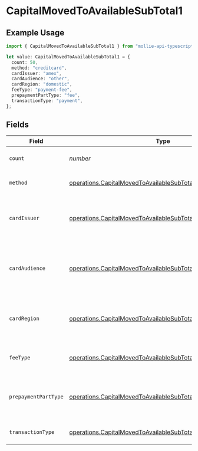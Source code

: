 # CapitalMovedToAvailableSubTotal1

## Example Usage

```typescript
import { CapitalMovedToAvailableSubTotal1 } from "mollie-api-typescript/models/operations";

let value: CapitalMovedToAvailableSubTotal1 = {
  count: 50,
  method: "creditcard",
  cardIssuer: "amex",
  cardAudience: "other",
  cardRegion: "domestic",
  feeType: "payment-fee",
  prepaymentPartType: "fee",
  transactionType: "payment",
};
```

## Fields

| Field                                                                                                                                          | Type                                                                                                                                           | Required                                                                                                                                       | Description                                                                                                                                    | Example                                                                                                                                        |
| ---------------------------------------------------------------------------------------------------------------------------------------------- | ---------------------------------------------------------------------------------------------------------------------------------------------- | ---------------------------------------------------------------------------------------------------------------------------------------------- | ---------------------------------------------------------------------------------------------------------------------------------------------- | ---------------------------------------------------------------------------------------------------------------------------------------------- |
| `count`                                                                                                                                        | *number*                                                                                                                                       | :heavy_minus_sign:                                                                                                                             | Number of transactions of this type                                                                                                            | 50                                                                                                                                             |
| `method`                                                                                                                                       | [operations.CapitalMovedToAvailableSubTotalMethod1](../../models/operations/capitalmovedtoavailablesubtotalmethod1.md)                         | :heavy_minus_sign:                                                                                                                             | Payment type of the transactions                                                                                                               | creditcard                                                                                                                                     |
| `cardIssuer`                                                                                                                                   | [operations.CapitalMovedToAvailableSubTotalCardIssuer1](../../models/operations/capitalmovedtoavailablesubtotalcardissuer1.md)                 | :heavy_minus_sign:                                                                                                                             | In case of payments transactions with card, the card issuer will be available                                                                  | amex                                                                                                                                           |
| `cardAudience`                                                                                                                                 | [operations.CapitalMovedToAvailableSubTotalCardAudience1](../../models/operations/capitalmovedtoavailablesubtotalcardaudience1.md)             | :heavy_minus_sign:                                                                                                                             | In case of payments trnsactions with card, the card audience will be available.                                                                | other                                                                                                                                          |
| `cardRegion`                                                                                                                                   | [operations.CapitalMovedToAvailableSubTotalCardRegion1](../../models/operations/capitalmovedtoavailablesubtotalcardregion1.md)                 | :heavy_minus_sign:                                                                                                                             | In case of payments transactions with card, the card region will be available.                                                                 | domestic                                                                                                                                       |
| `feeType`                                                                                                                                      | [operations.CapitalMovedToAvailableSubTotalFeeType1](../../models/operations/capitalmovedtoavailablesubtotalfeetype1.md)                       | :heavy_minus_sign:                                                                                                                             | Present when the transaction represents a fee.                                                                                                 | payment-fee                                                                                                                                    |
| `prepaymentPartType`                                                                                                                           | [operations.CapitalMovedToAvailableSubTotalPrepaymentPartType1](../../models/operations/capitalmovedtoavailablesubtotalprepaymentparttype1.md) | :heavy_minus_sign:                                                                                                                             | Prepayment part: fee itself, reimbursement, discount, VAT or rounding compensation.                                                            | fee                                                                                                                                            |
| `transactionType`                                                                                                                              | [operations.CapitalMovedToAvailableSubTotalTransactionType1](../../models/operations/capitalmovedtoavailablesubtotaltransactiontype1.md)       | :heavy_minus_sign:                                                                                                                             | Represents the transaction type                                                                                                                | payment                                                                                                                                        |